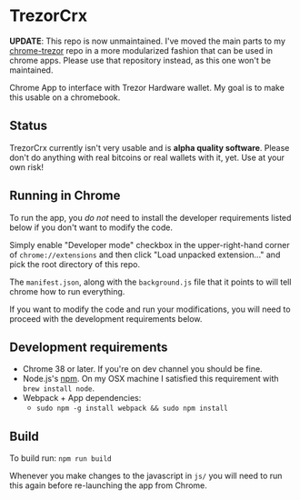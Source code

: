 # TrezorCrx

**UPDATE**: This repo is now unmaintained.  I've moved the main parts
to my [chrome-trezor](https://github.com/throughnothing/chrome-trezor)
repo in a more modularized fashion that can be used in chrome apps.
Please use that repository instead, as this one won't be maintained.

Chrome App to interface with Trezor Hardware wallet.  My goal is to make
this usable on a chromebook.

## Status

TrezorCrx currently isn't very usable and is **alpha quality software**.
Please don't do anything with real bitcoins or real wallets with it, yet.
Use at your own risk!

## Running in Chrome

To run the app, you *do not* need to install the developer requirements
listed below if you don't want to modify the code.

Simply enable "Developer mode" checkbox in the upper-right-hand corner of
`chrome://extensions` and then click "Load unpacked extension..." and pick
the root directory of this repo.

The `manifest.json`, along with the `background.js` file that it points to
will tell chrome how to run everything.

If you want to modify the code and run your modifications, you will need to
proceed with the development requirements below.

## Development requirements

  * Chrome 38 or later. If you're on dev channel you should be fine.
  * Node.js's [npm](https://www.npmjs.org/). On my OSX machine I
    satisfied this requirement with `brew install node`.
  * Webpack + App dependencies:
    * `sudo npm -g install webpack && sudo npm install`

## Build

To build run: `npm run build`

Whenever you make changes to the javascript in `js/` you will need to run
this again before re-launching the app from Chrome.
